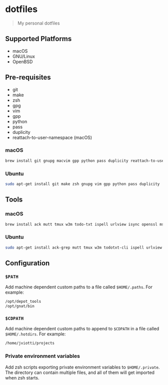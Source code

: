 dotfiles
========

> My personal dotfiles

Supported Platforms
-------------------

- macOS
- GNU/Linux
- OpenBSD

Pre-requisites
--------------

- git
- make
- zsh
- gpg
- vim
- gpp
- python
- pass
- duplicity
- reattach-to-user-namespace (macOS)

### macOS

```sh
brew install git gnupg macvim gpp python pass duplicity reattach-to-user-namespace
```

### Ubuntu

```sh
sudo apt-get install git make zsh gnupg vim gpp python pass duplicity
```

Tools
-----

### macOS

```sh
brew install ack mutt tmux w3m todo-txt ispell urlview isync openssl msmtp
```

### Ubuntu

```sh
sudo apt-get install ack-grep mutt tmux w3m todotxt-cli ispell urlview isync msmtp
```

Configuration
-------------

### `$PATH`

Add machine dependent custom paths to a file called `$HOME/.paths`. For
example:

```sh
/opt/depot_tools
/opt/gnat/bin
```

### `$CDPATH`

Add machine dependent custom paths to append to `$CDPATH` in a file called
`$HOME/.hotdirs`. For example:

```sh
/home/jviotti/projects
```

### Private environment variables

Add zsh scripts exporting private environment variables to `$HOME/.private`.
The directory can contain multiple files, and all of them will get imported
when zsh starts.
